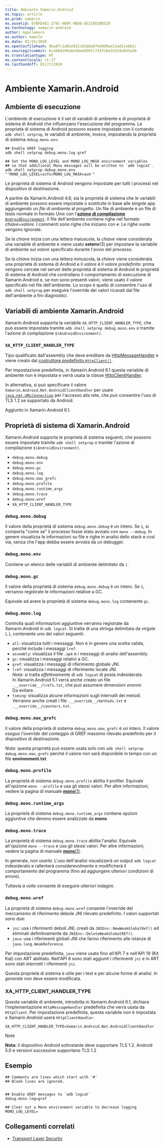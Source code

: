 ```yaml
---
title: Ambiente Xamarin.Android
ms.topic: article
ms.prod: xamarin
ms.assetid: 67BFD4E1-276C-4B9F-9BD8-A5218D2BD529
ms.technology: xamarin-android
author: mgmclemore
ms.author: mamcle
ms.date: 02/15/2018
ms.openlocfilehash: 9ba8fc1a82e932c01b8a07b49d9ae11ad1ceb81c
ms.sourcegitcommit: 6cd40d190abe38edd50fc74331be15324a845a28
ms.translationtype: HT
ms.contentlocale: it-IT
ms.lasthandoff: 02/27/2018
---
```

# <a name="xamarinandroid-environment"></a>Ambiente Xamarin.Android

## <a name="execution-environment"></a>Ambiente di esecuzione

L'*ambiente di esecuzione* è il set di variabili di ambiente e di proprietà di sistema di Android che influenzano l'esecuzione del programma. Le proprietà di sistema di Android possono essere impostate con il comando `adb shell setprop`, le variabili di ambiente, invece, impostando la proprietà di sistema `debug.mono.env`:

```shell
## Enable GREF logging
adb shell setprop debug.mono.log gref

## Set the MONO_LOG_LEVEL and MONO_LOG_MASK environment variables
## so that additional Mono messages will be written to `adb logcat`.
adb shell setprop debug.mono.env "'MONO_LOG_LEVEL=info|MONO_LOG_MASK=asm'"
```

Le proprietà di sistema di Android vengono impostate per tutti i processi nel dispositivo di destinazione.

A partire da Xamarin.Android 4.6, sia le proprietà di sistema che le variabili di ambiente possono essere impostate o sostituite in base alle singole app aggiungendo un *file di ambiente* al progetto. Un file di ambiente è un file di testo normale in formato Unix con l'[**azione di compilazione** `AndroidEnvironment`](~/android/deploy-test/building-apps/build-process.md).
Il file dell'ambiente contiene righe nel formato *chiave=valore*.
I commenti sono righe che iniziano con `#`. Le righe vuote vengono ignorate.

Se la *chiave* inizia con una lettera maiuscola, la *chiave* viene considerata una variabile di ambiente e viene usato **setenv**(3) per impostare la variabile di ambiente sul *valore* specificato durante l'avvio del processo.

Se la *chiave* inizia con una lettera minuscola, la *chiave* viene considerata una proprietà di sistema di Android e il *valore* è il *valore predefinito*: prima vengono cercate nel server delle proprietà di sistema di Android le proprietà di sistema di Android che controllano il comportamento di esecuzione di Xamarin.Android e, se non sono presenti valori, viene usato il valore specificato nel file dell'ambiente. Lo scopo è quello di consentire l'uso di `adb shell setprop` per eseguire l'override dei valori ricavati dal file dell'ambiente a fini diagnostici.

## <a name="xamarinandroid-environment-variables"></a>Variabili di ambiente Xamarin.Android

Xamarin.Android supporta la variabile `XA_HTTP_CLIENT_HANDLER_TYPE`, che può essere impostata tramite `adb shell setprop debug.mono.env` o tramite l'azione di compilazione `$(AndroidEnvironment)`.

<a name="XA_HTTP_CLIENT_HANDLER_TYPE" />

### `XA_HTTP_CLIENT_HANDLER_TYPE`

Tipo qualificato dall'assembly che deve ereditare da [HttpMessageHandler](https://msdn.microsoft.com/en-us/library/system.net.http.httpmessagehandler(v=vs.118).aspx) e viene creato dal [costruttore predefinito `HttpClient()`](https://msdn.microsoft.com/en-us/library/hh138077(v=vs.118).aspx).

Per impostazione predefinita, in Xamarin.Android 6.1 questa variabile di ambiente non è impostata e verrà usata la classe [HttpClientHandler](https://msdn.microsoft.com/en-us/library/system.net.http.httpclienthandler(v=vs.118).aspx).

In alternativa, si può specificare il valore `Xamarin.Android.Net.AndroidClientHandler` per usare [`java.net.URLConnection`](https://developer.xamarin.com/api/type/Java.Net.URLConnection/) per l'accesso alla rete, che *può* consentire l'uso di TLS 1.2 se supportato da Android.

Aggiunto in Xamarin.Android 6.1.

## <a name="xamarinandroid-system-properties"></a>Proprietà di sistema di Xamarin.Android

Xamarin.Android supporta le proprietà di sistema seguenti, che possono essere impostate tramite `adb shell setprop` o tramite l'azione di compilazione `$(AndroidEnvironment)`.

* `debug.mono.debug`
* `debug.mono.env`
* `debug.mono.gc`
* `debug.mono.log`
* `debug.mono.max_grefc`
* `debug.mono.profile`
* `debug.mono.runtime_args`
* `debug.mono.trace`
* `debug.mono.wref`
* `XA_HTTP_CLIENT_HANDLER_TYPE`

### `debug.mono.debug`

Il valore della proprietà di sistema `debug.mono.debug` è un intero. Se `1`, si comporta "come se" il processo fosse stato avviato con `mono --debug`.
In genere visualizza le informazioni su file e righe in analisi dello stack e così via, senza che l'app debba essere avviata da un debugger.

### `debug.mono.env`

Contiene un elenco delle variabili di ambiente delimitato da `|`.

### `debug.mono.gc`

Il valore della proprietà di sistema `debug.mono.debug` è un intero.
Se `1`, verranno registrate le informazioni relative a GC.

Equivale ad avere la proprietà di sistema `debug.mono.log` contenente `gc`.

### `debug.mono.log`

Controlla quali informazioni aggiuntive verranno registrate da Xamarin.Android in `adb logcat`.
Si tratta di una stringa delimitata da virgole (`,`), contenente uno dei valori seguenti:

* `all`: visualizza *tutti* i messaggi. Non è in genere una scelta valida, perché include i messaggi `lref`.
* `assembly`: visualizza il file `.apk` e i messaggi di analisi dell'assembly.
* `gc`: visualizza i messaggi relativi a GC.
* `gref`: visualizza i messaggi di riferimento globale JNI.
* `lref`: visualizza i messaggi di riferimento locale JNI.  
    *Nota*: si tratta *effettivamente* di `adb logcat` di posta indesiderata.  
    In Xamarin.Android 5.1 verrà anche creato un file `.__override__/lrefs.txt`, che può assumere dimensioni *enormi*.  
    Da evitare.
* `timing`: visualizza alcune informazioni sugli intervalli dei metodi. Verranno anche creati i file `.__override__/methods.txt` e `.__override__/counters.txt`.


### `debug.mono.max_grefc`

Il valore della proprietà di sistema `debug.mono.max_grefc` è un intero.
Il valore *esegue l'override* del conteggio di GREF massimo rilevato predefinito per il dispositivo di destinazione.

*Nota:* questa proprietà può essere usata solo con `adb shell setprop
debug.mono.max_grefc` perché il valore non sarà disponibile in tempo con un file **environment.txt**.

### `debug.mono.profile`

La proprietà di sistema `debug.mono.profile` abilita il profiler.
Equivale all'opzione `mono --profile` e usa gli stessi valori. Per altre informazioni, vedere la pagina di manuale [**mono**(1)](http://docs.go-mono.com/?link=man%3amono(1)).

### `debug.mono.runtime_args`

La proprietà di sistema `debug.mono.runtime_args` contiene opzioni aggiuntive che devono essere analizzate da **mono**.

### `debug.mono.trace`

La proprietà di sistema `debug.mono.trace` abilita l'analisi.
Equivale all'opzione `mono --trace` e usa gli stessi valori. Per altre informazioni, vedere la pagina di manuale [**mono**(1)](http://docs.go-mono.com/?link=man%3amono(1)).

In generale, *non usarla*. L'uso dell'analisi visualizzerà un output `adb logcat` indesiderato e rallenterà considerevolmente e modificherà il comportamento del programma (fino ad aggiungere ulteriori condizioni di errore).

Tuttavia *a volte* consente di eseguire ulteriori indagini.

### `debug.mono.wref`

La proprietà di sistema `debug.mono.wref` consente l'override del meccanismo di riferimento debole JNI rilevato predefinito. I valori supportati sono due:

* `jni`: usa i riferimenti deboli JNI, creati da `JNIEnv::NewWeakGlobalRef()` ed eliminati definitivamente da `JNIEnv::DeleteWeakGlobalREf()`.
* `java`: usa i riferimenti globali JNI che fanno riferimento alle istanze di `java.lang.WeakReference`.

Per impostazione predefinita, `java` viene usato fino all'API 7 e nell'API 19 (Kit Kat) con ART abilitato. Nell'API 8 sono stati aggiunti i riferimenti `jni` e in ART sono stati *interrotti* i riferimenti `jni`.

Questa proprietà di sistema è utile per i test e per alcune forme di analisi.
*In generale* non deve essere modificata.

### <a name="xahttpclienthandlertype"></a>XA\_HTTP\_CLIENT\_HANDLER\_TYPE

Questa variabile di ambiente, introdotta in Xamarin.Android 6.1, dichiara l'implementazione `HttpMessageHandler` predefinita che verrà usata da `HttpClient`. Per impostazione predefinita, questa variabile non è impostata e Xamarin.Android userà `HttpClientHandler`.

```shell
XA_HTTP_CLIENT_HANDLER_TYPE=Xamarin.Android.Net.AndroidClientHandler
```

> [!NOTE]
> **Nota:** il dispositivo Android sottostante deve supportare TLS 1.2.
Android 5.0 e versioni successive supportano TLS 1.2


## <a name="example"></a>Esempio

```shell
## Comments are lines which start with '#'
## Blank lines are ignored.


## Enable GREF messages to `adb logcat`
debug.mono.log=gref

## Clear out a Mono environment variable to decrease logging
MONO_LOG_LEVEL=
```



## <a name="related-links"></a>Collegamenti correlati

- [Transport Layer Security](~/cross-platform/app-fundamentals/transport-layer-security.md)
